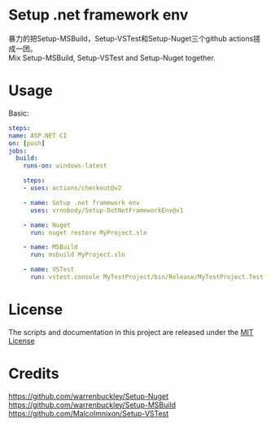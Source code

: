 
# Setup .net framework env

暴力的把Setup-MSBuild，Setup-VSTest和Setup-Nuget三个github actions搓成一团。  
Mix Setup-MSBuild, Setup-VSTest and Setup-Nuget together.  

# Usage

Basic:
```yaml
steps:
name: ASP.NET CI
on: [push]
jobs:
  build:
    runs-on: windows-latest

    steps:
    - uses: actions/checkout@v2

    - name: Setup .net framework env
      uses: vrnobody/Setup-DotNetFrameworkEnv@v1

    - name: Nuget
      run: nuget restore MyProject.sln 

    - name: MSBuild
      run: msbuild MyProject.sln

    - name: VSTest
      run: vstest.console MyTestProject/bin/Release/MyTestProject.Test.dll
```


# License

The scripts and documentation in this project are released under the [MIT License](LICENSE)

# Credits

https://github.com/warrenbuckley/Setup-Nuget  
https://github.com/warrenbuckley/Setup-MSBuild  
https://github.com/Malcolmnixon/Setup-VSTest  
